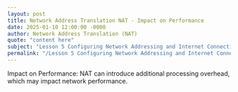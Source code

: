 ```yaml
---
layout: post
title: Network Address Translation NAT - Impact on Performance
date: 2025-01-10 12:00:00 -0000
author: Network Address Translation (NAT)
quote: "content here"
subject: "Lesson 5 Configuring Network Addressing and Internet Connections"
permalink: "/Lesson 5 Configuring Network Addressing and Internet Connections/Network Address Translation (NAT)/Network Address Translation NAT - Impact on Performance"
---
```


Impact on Performance: NAT can introduce additional processing overhead, which may impact network performance.
